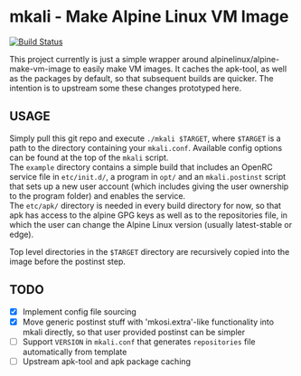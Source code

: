 # mkali - Make Alpine Linux VM Image
[![Build Status](https://travis-ci.org/johnp/mkali.svg?branch=master)](https://travis-ci.org/johnp/mkali)

This project currently is just a simple wrapper around alpinelinux/alpine-make-vm-image to easily make VM images. It caches the apk-tool, as well as the packages by default, so that subsequent builds are quicker. The intention is to upstream some these changes prototyped here.

## USAGE

Simply pull this git repo and execute `./mkali $TARGET`, where `$TARGET` is a path to the directory containing your `mkali.conf`. Available config options can be found at the top of the `mkali` script.  
The `example` directory contains a simple build that includes an OpenRC service file in `etc/init.d/`, a program in `opt/` and an `mkali.postinst` script that sets up a new user account (which includes giving the user ownership to the program folder) and enables the service.  
The `etc/apk/` directory is needed in every build directory for now, so that apk has access to the alpine GPG keys as well as to the repositories file, in which the user can change the Alpine Linux version (usually latest-stable or edge).

Top level directories in the `$TARGET` directory are recursively copied into the image before the postinst step.

## TODO

- [x] Implement config file sourcing
- [x] Move generic postinst stuff with 'mkosi.extra'-like functionality into mkali directly, so that user provided postinst can be simpler
- [ ] Support `VERSION` in `mkali.conf` that generates `repositories` file automatically from template
- [ ] Upstream apk-tool and apk package caching
